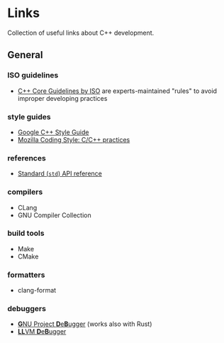 # Links

Collection of useful links about C++ development.

## General

### ISO guidelines
* [C++ Core Guidelines by ISO](http://isocpp.github.io/CppCoreGuidelines/CppCoreGuidelines#main) are experts-maintained "rules" to avoid improper developing practices

### style guides
* [Google C++ Style Guide](https://google.github.io/styleguide/cppguide.html)
* [Mozilla Coding Style: C/C++ practices](https://developer.mozilla.org/en-US/docs/Mozilla/Developer_guide/Coding_Style#CC_practices)

### references
* [Standard (`std`) API reference](http://www.cplusplus.com/reference/)

### compilers
* CLang
* GNU Compiler Collection

### build tools
* Make
* CMake

### formatters
* clang-format

### debuggers
* [**G**NU Project **D**e**B**ugger](https://www.gnu.org/software/gdb/) (works also with Rust)
* [**LL**VM **D**e**B**ugger](https://lldb.llvm.org/)
